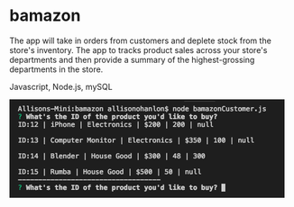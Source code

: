 # bamazon

The app will take in orders from customers and deplete stock from the store's inventory. The app to tracks product sales across your store's departments and then provide a summary of the highest-grossing departments in the store.

Javascript, Node.js, mySQL


![screenshot-1](img/screenshot1.png)
